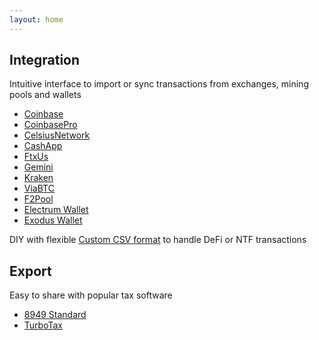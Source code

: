 ```yaml
---
layout: home
---
```

<div class="container">
	<div id="content">
		<section>
			<h2>Integration</h2>
			<p>Intuitive interface to import or sync transactions from exchanges, mining pools and wallets</p>
			<ul class="style2">
			 	<li><a href="https://www.coinbase.com">Coinbase</a></li>
			  	<li><a href="https://pro.coinbase.com">CoinbasePro</a></li>
			  	<li><a href="https://celsius.network">CelsiusNetwork</a></li>
			  	<li><a href="https://cash.app">CashApp</a></li>
			  	<li><a href="https://ftx.us">FtxUs</a></li>
			  	<li><a href="https://www.gemini.com">Gemini</a></li>
			  	<li><a href="https://www.kraken.com">Kraken</a></li>
			  	<li><a href="https://www.viabtc.com">ViaBTC</a></li>
			  	<li><a href="https://www.f2pool.com">F2Pool</a></li>
			 	<li><a href="https://electrum.org">Electrum Wallet</a></li>
			 	<li><a href="https://www.exodus.com">Exodus Wallet</a></li>
			</ul>
			<p>DIY with flexible <a href="howto/custom-csv-transactions.html">Custom CSV format</a> to handle DeFi or NTF transactions</p>
		</section>
		<section>
			<h2>Export</h2>
			<p>Easy to share with popular tax software</p>
			<ul class="style2">
				<li><a href="https://www.irs.gov/forms-pubs/about-form-8949">8949 Standard</a></li>
				<li><a href="http://turbotax.intuit.com/">TurboTax</a></li>
			</ul>
		</section>
	</div>
</div>
